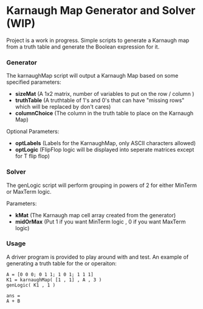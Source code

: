 # Karnaugh Map Generator and Solver (WIP)
Project is a work in progress.
Simple scripts to generate a Karnaugh map from a truth table and generate the Boolean expression for it.

### Generator
The karnaughMap script will output a Karnaugh Map based on some specified parameters:
- **sizeMat** (A 1x2 matrix, number of variables to put on the row / column )
- **truthTable** (A truthtable of 1's and 0's that can have "missing rows" which will be replaced by don't cares)
- **columnChoice** (The column in the truth table to place on the Karnaugh Map)

Optional Parameters:
- **optLabels**  (Labels for the KarnaughMap, only ASCII characters allowed)
- **optLogic** (FlipFlop logic will be displayed into seperate matrices except for T flip flop)

### Solver
The genLogic script will perform grouping in powers of 2 for either MinTerm or MaxTerm logic.

Parameters:
- **kMat**  (The Karnaugh map cell array created from the generator)
- **midOrMax** (Put 1 if you want MinTerm logic , 0 if you want MaxTerm logic)

### Usage 
A driver program is provided to play around with and test.
An example of generating a truth table for the or operaiton:

```
A = [0 0 0; 0 1 1; 1 0 1; 1 1 1]
K1 = karnaughMap( [1 , 1] , A , 3 )
genLogic( K1 , 1 )

ans =
A + B
```

